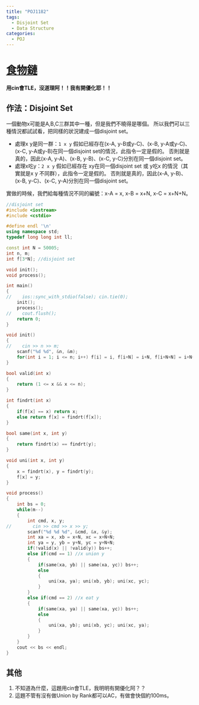 ```yaml
---
title: "POJ1182"
tags:
  - Disjoint Set
  - Data Structure
categories:
  - POJ 
---
```


# [食物鏈](http://poj.org/problem?id=1182)
**用cin會TLE，沒道理阿！！我有開優化耶！！**

## 作法：Disjoint Set
一個動物x可能是A,B,C三群其中一種，但是我們不曉得是哪個。
所以我們可以三種情況都試試看，把同樣的狀況建成一個disjoint set。

- 處理x y是同一群：`1 x y`
假如已經存在(x-A, y-B或y-C)、(x-B, y-A或y-C)、(x-C, y-A或y-B)在同一個disjoint set的情況，此指令一定是假的。
否則就是真的，因此(x-A, y-A)、(x-B, y-B)、(x-C, y-C)分別在同一個disjoint set。
- 處理x吃y：`2 x y`
假如已經存在 xy在同一個disjoint set 或 y吃x 的情況（其實就是x y 不同群），此指令一定是假的。
否則就是真的，因此(x-A, y-B)、(x-B, y-C)、(x-C, y-A)分別在同一個disjoint set。


實做的時候，我們給每種情況不同的編號：x-A = x, x-B = x+N, x-C = x+N+N。

```c++
//disjoint set
#include <iostream>
#include <cstdio>

#define endl '\n'
using namespace std;
typedef long long int ll;

const int N = 50005;
int n, m;
int f[3*N]; //disjoint set

void init();
void process();

int main()
{
//    ios::sync_with_stdio(false); cin.tie(0);
    init();
    process();
//    cout.flush();
    return 0;
}

void init()
{
//    cin >> n >> m;
    scanf("%d %d", &n, &m);
    for(int i = 1; i <= n; i++) f[i] = i, f[i+N] = i+N, f[i+N+N] = i+N+N;
}

bool valid(int x)
{
    return (1 <= x && x <= n);
}

int findrt(int x)
{
    if(f[x] == x) return x;
    else return f[x] = findrt(f[x]);
}

bool same(int x, int y)
{
    return findrt(x) == findrt(y);
}

void uni(int x, int y)
{
    x = findrt(x), y = findrt(y);
    f[x] = y;
}

void process()
{
    int bs = 0;
    while(m--)
    {
        int cmd, x, y; 
//        cin >> cmd >> x >> y;
        scanf("%d %d %d", &cmd, &x, &y);
        int xa = x, xb = x+N, xc = x+N+N;
        int ya = y, yb = y+N, yc = y+N+N;
        if(!valid(x) || !valid(y)) bs++;
        else if(cmd == 1) //x union y
        {
            if(same(xa, yb) || same(xa, yc)) bs++;
            else
            {
                uni(xa, ya); uni(xb, yb); uni(xc, yc);
            }
        }
        else if(cmd == 2) //x eat y
        {
            if(same(xa, ya) || same(xa, yc)) bs++;
            else
            {
                uni(xa, yb); uni(xb, yc); uni(xc, ya);
            }
        }
    }
    cout << bs << endl;
}

```

## 其他
1. 不知道為什麼，這題用cin會TLE，我明明有開優化阿？？
1. 這題不管有沒有做Union by Rank都可以AC，有做會快個約100ms。
